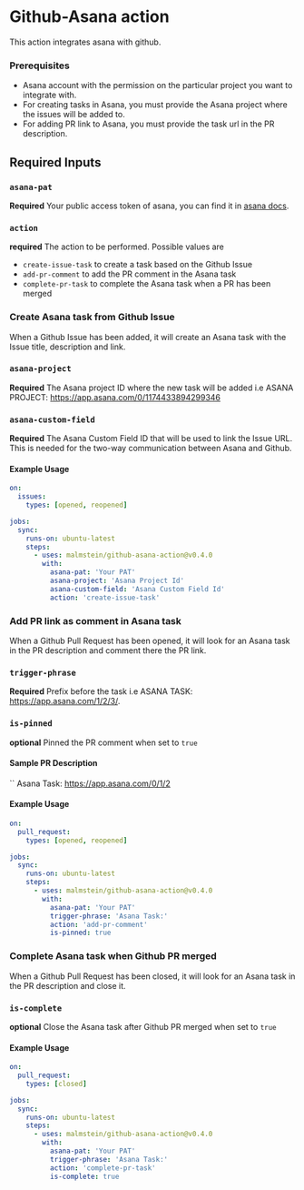 
# Github-Asana action

This action integrates asana with github.

### Prerequisites

- Asana account with the permission on the particular project you want to integrate with.
- For creating tasks in Asana, you must provide the Asana project where the issues will be added to.
- For adding PR link to Asana, you must provide the task url in the PR description.

## Required Inputs

### `asana-pat`

**Required** Your public access token of asana, you can find it in [asana docs](https://developers.asana.com/docs/#authentication-basics).

### `action`

**required** The action to be performed. Possible values are
* `create-issue-task` to create a task based on the Github Issue
* `add-pr-comment` to add the PR comment in the Asana task
* `complete-pr-task` to complete the Asana task when a PR has been merged

### Create Asana task from Github Issue
When a Github Issue has been added, it will create an Asana task with the Issue title, description and link.
### `asana-project`

**Required** The Asana project ID where the new task will be added i.e ASANA PROJECT: https://app.asana.com/0/1174433894299346

### `asana-custom-field`

**Required** The Asana Custom Field ID that will be used to link the Issue URL. This is needed for the two-way communication between Asana and Github. 

#### Example Usage

```yaml
on:
  issues:
    types: [opened, reopened]

jobs:
  sync:
    runs-on: ubuntu-latest
    steps:
      - uses: malmstein/github-asana-action@v0.4.0
        with:
          asana-pat: 'Your PAT'
          asana-project: 'Asana Project Id'
          asana-custom-field: 'Asana Custom Field Id'
          action: 'create-issue-task'
```

### Add PR link as comment in Asana task
When a Github Pull Request has been opened, it will look for an Asana task in the PR description and comment there the PR link.
### `trigger-phrase`

**Required** Prefix before the task i.e ASANA TASK: https://app.asana.com/1/2/3/.
### `is-pinned`
**optional** Pinned the PR comment when set to `true`

#### Sample PR Description
``
Asana Task: https://app.asana.com/0/1/2

#### Example Usage

```yaml
on:
  pull_request:
    types: [opened, reopened]

jobs:
  sync:
    runs-on: ubuntu-latest
    steps:
      - uses: malmstein/github-asana-action@v0.4.0
        with:
          asana-pat: 'Your PAT'
          trigger-phrase: 'Asana Task:'
          action: 'add-pr-comment'
          is-pinned: true
```

### Complete Asana task when Github PR merged
When a Github Pull Request has been closed, it will look for an Asana task in the PR description and close it.
### `is-complete`
**optional** Close the Asana task after Github PR merged when set to `true`
#### Example Usage

```yaml
on:
  pull_request:
    types: [closed]

jobs:
  sync:
    runs-on: ubuntu-latest
    steps:
      - uses: malmstein/github-asana-action@v0.4.0
        with:
          asana-pat: 'Your PAT'
          trigger-phrase: 'Asana Task:'
          action: 'complete-pr-task'
          is-complete: true
```
